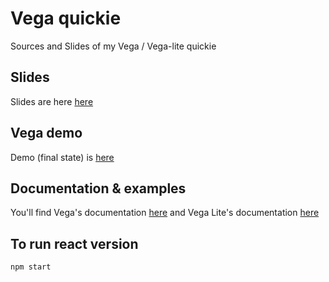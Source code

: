 # Vega quickie

Sources and Slides of my Vega / Vega-lite quickie

## Slides 

 Slides are here [here](QuickieVegaDevoxxFR2019.pdf)

## Vega demo

Demo (final state) is [here](https://cwoodrow.github.io/vega-quickie/)

## Documentation & examples

You'll find Vega's documentation [here](https://vega.github.io/vega/) and Vega Lite's documentation [here](https://vega.github.io/vega-lite/)

## To run react version

```
npm start
```